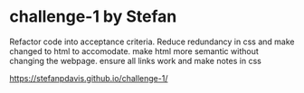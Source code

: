 # challenge-1 by Stefan

Refactor code into acceptance criteria.
Reduce redundancy in css and make changed to html to accomodate.
make html more semantic without changing the webpage.
ensure all links work and make notes in css

https://stefanpdavis.github.io/challenge-1/